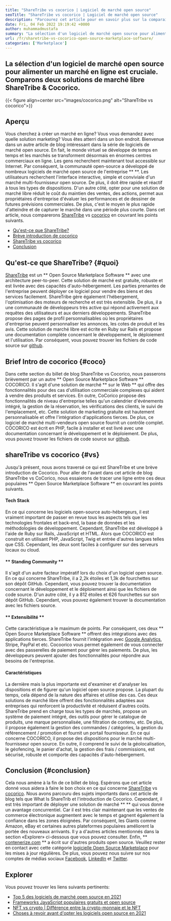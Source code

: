 ```yaml
---
title: "ShareTribe vs cocorico | Logiciel de marché open source" 
seoTitle: "ShareTribe vs cocorico | Logiciel de marché open source" 
description: "Parcourez cet article pour en savoir plus sur la comparaison de ShareTribe vs Cocorico. Installez une solution de marché open source pour nourrir les ventes et le marché." 
date: Fri, 04 Feb 2022 19:19:42 +0000
author: muhammadmustafa
summary: "La sélection d'un logiciel de marché open source pour alimenter un marché en ligne est cruciale. Comparons deux solutions de marché libre ShareTribe & amp; Cocorico." 
url: /fr/sharetribe-vs-cocorico-open-source-marketplace-software/
categories: ['Marketplace']
---
```


## La sélection d'un logiciel de marché open source pour alimenter un marché en ligne est cruciale. Comparons deux solutions de marché libre ShareTribe & Cocorico.

{{< figure align=center src="images/cocorico.png" alt="ShareTribe vs cocorico">}}


## Aperçu
Vous cherchez à créer un marché en ligne? Vous vous demandez avec quelle solution marketing? Vous êtes atterri dans un bon endroit. Bienvenue dans un autre article de blog intéressant dans la série de logiciels de marché open source. En fait, le monde virtuel se développe de temps en temps et les marchés se transforment désormais en énormes centres commerciaux en ligne. Les gens recherchent maintenant tout accessible sur Internet. Par conséquent, la communauté open-source a développé de nombreux logiciels de marché open source de l'entreprise ** **.
Les utilisateurs recherchent l'interface interactive, simple et conviviale d'un marché multi-fournisseur open source. De plus, il doit être rapide et réactif à tous les types de dispositions. D'un autre côté, opter pour une solution de marché libre réduit le coût du maintien des ventes, des actions, permet aux propriétaires d'entreprise d'évaluer les performances et de dessiner de futures prévisions commerciales. De plus, c'est le moyen le plus rapide d'atteindre et de capturer le marché dans une période plus courte. Dans cet article, nous comparerons [ShareTribe][1] vs [cocorico][2] en couvrant les points suivants.
  * [Qu'est-ce que ShareTribe?][3]
  * [Brève introduction de cocorico][4]
  * [ShareTribe vs cocorico][5]
  * [Conclusion][6]

## Qu'est-ce que ShareTribe? {#quoi}
[ShareTribe][1] est un ** Open Source Marketplace Software ** avec une architecture peer-to-peer. Cette solution de marché est gratuite, robuste et est livrée avec des capacités d'auto-hébergement. Les parties prenantes de l'entreprise peuvent déployer ce logiciel pour vendre des biens et des services facilement. ShareTribe gère également l'hébergement, l'optimisation des moteurs de recherche et est très extensible. De plus, il a une communauté de développeurs très active qui répond activement aux requêtes des utilisateurs et aux derniers développements. ShareTribe propose des pages de profil personnalisables où les propriétaires d'entreprise peuvent personnaliser les annonces, les cotes de produit et les avis. Cette solution de marché libre est écrite en Ruby sur Rails et propose une documentation complète concernant le développement, le déploiement et l'utilisation. Par conséquent, vous pouvez trouver les fichiers de code source sur [github][7].

## Brief Intro de cocorico {#coco}
Dans cette section du billet de blog ShareTribe vs Cocorico, nous passerons brièvement par un autre ** Open Source Marketplace Software ** COCORICO. Il s'agit d'une solution de marché ** sur le Web ** qui offre des fonctionnalités pour des cas d'utilisation commerciale complexes qui aident à vendre des produits et services. En outre, CoCorico propose des fonctionnalités de niveau d'entreprise telles qu'un calendrier d'événements intégré, la gestion de la réservation, les vérifications des clients, le suivi de l'emplacement, etc. Cette solution de marketing gratuite est hautement personnalisable et offre l'intégration d'applications tierces. De plus, ce logiciel de marché multi-vendeurs open source fournit un contrôle complet. COCORICO est écrit en PHP, facile à installer et est livré avec une documentation concernant le développement et le déploiement. De plus, vous pouvez trouver les fichiers de code source sur [github][8].

## shareTribe vs cocorico {#vs}
Jusqu'à présent, nous avons traversé ce qui est ShareTribe et une brève introduction de Cocorico. Pour aller de l'avant dans cet article de blog ShareTribe vs CoCorico, nous essaierons de tracer une ligne entre ces deux populaires ** Open Source Marketplace Software ** en couvrant les points suivants.

#### Tech Stack
En ce qui concerne les logiciels open-source auto-hébergeurs, il est vraiment important de passer en revue tous les aspects tels que les technologies frontales et back-end, la base de données et les méthodologies de développement. Cependant, ShareTribe est développé à l'aide de Ruby sur Rails, JavaScript et HTML. Alors que COCORICO est construit en utilisant PHP, JavaScript, Twig et entrée d'autres langues telles que CSS. Cependant, les deux sont faciles à configurer sur des serveurs locaux ou cloud.

#### ** Standing Community **
Il s'agit d'un autre facteur impératif lors du choix d'un logiciel open source. En ce qui concerne ShareTribe, il a 2,2k étoiles et 1,3k de fourchettes sur son dépôt GitHub. Cependant, vous pouvez trouver la documentation concernant le développement et le déploiement ainsi que les fichiers de code source. D'un autre côté, il y a 812 étoiles et 626 fourchettes sur son dépôt GitHub. Cependant, vous pouvez également trouver la documentation avec les fichiers source.

#### ** Extensibilité **
Cette caractéristique a le maximum de points. Par conséquent, ces deux ** Open Source Marketplace Software ** offrent des intégrations avec des applications tierces. ShareTribe fournit l'intégration avec [Google Analytics][9], Stripe, PayPal et etc. Cocoorico vous permet également de vous connecter avec des passerelles de paiement pour gérer les paiements. De plus, les développeurs peuvent ajouter des fonctionnalités pour répondre aux besoins de l'entreprise.

#### Caractéristiques
La dernière mais la plus importante est d'examiner et d'analyser les dispositions et de figurer qu'un logiciel open source propose. La plupart du temps, cela dépend de la nature des affaires et utilise des cas. Ces deux solutions de marché libre offrent des fonctionnalités adaptées aux entreprises qui renforcent la productivité et réduisent d'autres coûts. ShareTribe prend en charge tous les types de marchés, propose un système de paiement intégré, des outils pour gérer le catalogue de produits, une marque personnalisée, une filtration de contenu, etc. De plus, il propose également la gestion des commandes / catégories, la gestion du référencement / promotion et fournit un portail fournisseur.
En ce qui concerne COCORICO, il propose des dispositions pour le marché multi-fournisseur open source. En outre, il comprend le suivi de la géolocalisation, le géofencing, le panier d'achat, la gestion des frais / commissions, est sécurisé, robuste et comporte des capacités d'auto-hébergement.

## Conclusion {#conclusion}
Cela nous amène à la fin de ce billet de blog. Espérons que cet article donné vous aidera à faire le bon choix en ce qui concerne [ShareTribe][1] vs [cocorico][2]. Nous avons parcouru des sujets importants dans cet article de blog tels que What Is ShareTrib et l'introduction de Cocorico. Cependant, il est très important de déployer une solution de marché ** ** qui vous donne un avantage concurrentiel. Car il est très clair maintenant que les ventes de commerce électronique augmentent avec le temps et gagnent également la confiance dans les zones éloignées. Par conséquent, les Giants comme Amazon, eBay et certaines autres plateformes populaires améliorent la portée des nouveaux arrivants. Il y a d'autres articles mentionnés dans la section «Explorer» ci-dessous que vous pouvez consulter.
Enfin, ** [contenerize.com][10] ** a écrit sur d'autres produits open source. Veuillez rester en contact avec cette catégorie [logicielle Open Source Marketplace][11] pour les mises à jour régulières. De plus, vous pouvez nous suivre sur nos comptes de médias sociaux [Facebook][12], [LinkedIn][13] et [Twitter][14].

## Explorer
Vous pouvez trouver les liens suivants pertinents:
  * [Top 5 des logiciels de marché open source en 2021][15]
  * [Frameworks JavaScript populaires gratuits et open source][16]
  * [NFT vs crypto | Différence entre la crypto-monnaie et le NFT][17]
  * [Choses à revoir avant d'opter les logiciels open source en 2021][18]

  
[1]: https://products.containerize.com/marketplace/sharetribe/
[2]: https://products.containerize.com/marketplace/cocorico/
[3]: #what
[4]: #coco
[5]: #vs
[6]: #Conclusion
[7]: https://github.com/sharetribe/sharetribe
[8]: https://github.com/Cocolabs-SAS/cocorico
[9]: https://analytics.google.com
[10]: https://www.containerize.com/
[11]: https://products.containerize.com/marketplace/
[12]: https://web.facebook.com/containerize
[13]: https://www.linkedin.com/company/containerize/
[14]: https://twitter.com/containerize_co
[15]: https://blog.containerize.com/marketplace/top-5-open-source-marketplace-software-in-2021/
[16]: https://blog.containerize.com/software-development/free-open-source-popular-javascript-frameworks/
[17]: https://blog.containerize.com/blockchain-platforms/nft-vs-crypto-difference-between-cryptocurrency-nft/
[18]: https://blog.containerize.com/cmdb-software/things-to-review-before-opting-open-source-software-in-2021/

